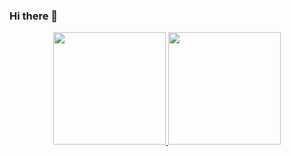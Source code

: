 ### Hi there 👋

<div align="center">
  <a href="https://github.com/flavioovatsug">
  <img height="180em" src="https://github-readme-stats.vercel.app/api?username=flavioovatsug&show_icons=true&theme=tokyonight&include_all_commits=true&count_private=true"/>
  <img height="180em" src="https://github-readme-stats.vercel.app/api/top-langs/?username=flavioovatsug&layout=compact&langs_count=7&theme=tokyonight"/>
</div>
